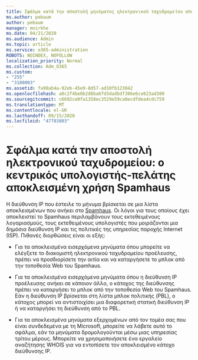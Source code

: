 ```yaml
---
title: Σφάλμα κατά την αποστολή μηνύματος ηλεκτρονικού ταχυδρομείου αποκλεισμένο από το SpamHaus
ms.author: pebaum
author: pebaum
manager: mnirkhe
ms.date: 04/21/2020
ms.audience: Admin
ms.topic: article
ms.service: o365-administration
ROBOTS: NOINDEX, NOFOLLOW
localization_priority: Normal
ms.collection: Adm_O365
ms.custom:
- "255"
- "3100003"
ms.assetid: fa98ab4a-92eb-45e9-8d57-ad10fb123042
ms.openlocfilehash: a0c2f4be0b2d8ba6fd3dadbdf306e6ce623ad380
ms.sourcegitcommit: c6692ce0fa1358ec3529e59ca0ecdfdea4cdc759
ms.translationtype: MT
ms.contentlocale: el-GR
ms.lasthandoff: 09/15/2020
ms.locfileid: "47783803"
---
```

# <a name="error-sending-email-client-host-blocked-using-spamhaus"></a>Σφάλμα κατά την αποστολή ηλεκτρονικού ταχυδρομείου: ο κεντρικός υπολογιστής-πελάτης αποκλεισμένη χρήση Spamhaus

Η διεύθυνση IP που έστειλε το μήνυμα βρίσκεται σε μια λίστα αποκλεισμένων που ανήκει στο [Spamhaus](https://go.microsoft.com/fwlink/p/?linkid=123245). Οι λόγοι για τους οποίους έχει αποκλειστεί το Spamhaus περιλαμβάνουν τους εκτεθειμένους λογαριασμούς, τους εκτεθειμένους υπολογιστές που μοιράζονται μια δημόσια διεύθυνση IP και τις πολιτικές της υπηρεσίας παροχής Internet (ISP). Πιθανές διορθώσεις είναι οι εξής:
  
- Για τα αποκλεισμένα εισερχόμενα μηνύματα όπου μπορείτε να ελέγξετε το διακομιστή ηλεκτρονικού ταχυδρομείου προέλευσης, πρέπει να προσδιορίσετε την αιτία και να καταργήσετε το μπλοκ από την τοποθεσία Web του Spamhaus.

- Για τα αποκλεισμένα εισερχόμενα μηνύματα όπου η διεύθυνση IP προέλευσης ανήκει σε κάποιον άλλο, ο κάτοχος της διεύθυνσης πρέπει να καταργήσει το μπλοκ από την τοποθεσία Web του Spamhaus. Εάν η διεύθυνση IP βρίσκεται στη λίστα μπλοκ πολιτικής (PBL), ο κάτοχος μπορεί να αντιστοιχίσει μια διαφορετική στατική διεύθυνση IP ή να καταργήσει τη διεύθυνση από το PBL.

- Για τα αποκλεισμένα μηνύματα εξερχομένων από τον τομέα σας που είναι συνδεδεμένα με τη Microsoft, μπορείτε να λάβετε αυτό το σφάλμα, εάν τα μηνύματα δρομολογούνται μέσω μιας υπηρεσίας τρίτου μέρους. Μπορείτε να χρησιμοποιήσετε ένα εργαλείο αναζήτησης WHOIS για να εντοπίσετε τον αποκλεισμένο κάτοχο διεύθυνσης IP.
